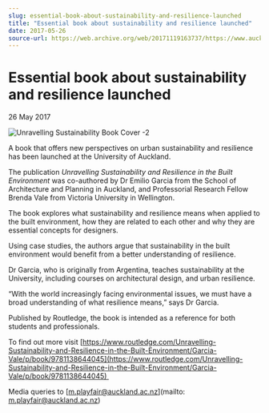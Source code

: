 ```yaml
---
slug: essential-book-about-sustainability-and-resilience-launched
title: "Essential book about sustainability and resilience launched"
date: 2017-05-26
source-url: https://web.archive.org/web/20171119163737/https://www.auckland.ac.nz/en/about/news-events-and-notices/news/news-2017/05/essential-book-about-sustainability-and-resilience-launched.html
---
```

Essential book about sustainability and resilience launched
===========================================================

26 May 2017

![Unravelling Sustainability Book Cover -2](https://www.auckland.ac.nz/en/about/news-events-and-notices/news/news-2017/05/essential-book-about-sustainability-and-resilience-launched/_jcr_content/par/textimage/image.img.jpg/1495768438219.jpg "Unravelling Sustainability Book Cover -2")

A book that offers new perspectives on urban sustainability and resilience has been launched at the University of Auckland.

The publication _Unravelling Sustainability and Resilience in the Built Environment_ was co-authored by Dr Emilio Garcia from the School of Architecture and Planning in Auckland, and Professorial Research Fellow Brenda Vale from Victoria University in Wellington.

The book explores what sustainability and resilience means when applied to the built environment, how they are related to each other and why they are essential concepts for designers.   

Using case studies, the authors argue that sustainability in the built environment would benefit from a better understanding of resilience.

Dr Garcia, who is originally from Argentina, teaches sustainability at the University, including courses on architectural design, and urban resilience.

“With the world increasingly facing environmental issues, we must have a broad understanding of what resilience means,” says Dr Garcia.

Published by Routledge, the book is intended as a reference for both students and professionals.  
  
To find out more visit [https://www.routledge.com/Unravelling-Sustainability-and-Resilience-in-the-Built-Environment/Garcia-Vale/p/book/9781138644045](https://www.routledge.com/Unravelling-Sustainability-and-Resilience-in-the-Built-Environment/Garcia-Vale/p/book/9781138644045)   
  
Media queries to [m.playfair@auckland.ac.nz](mailto: m.playfair@auckland.ac.nz)